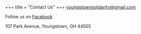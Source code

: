 +++
title = "Contact Us"
+++
[youngstownsolidarity@gmail.com](mailto:youngstownsolidarity@gmail.com)

Follow us on [Facebook](https://www.facebook.com/YoungstownActionCenter)

107 Park Avenue, Youngstown, OH 44505
